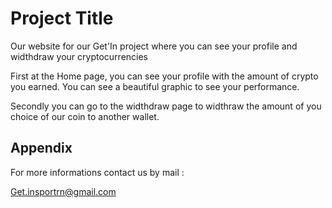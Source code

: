 
# Project Title

Our website for our Get'In project where you can see your profile and widthdraw your cryptocurrencies

First at the Home page, you can see your profile with the amount of crypto you earned. 
You can see a beautiful graphic to see your performance.

Secondly you can go to the widthdraw page to widthraw the amount of you choice of our coin to another wallet.
## Appendix

For more informations contact us by mail : 

Get.insportrn@gmail.com


